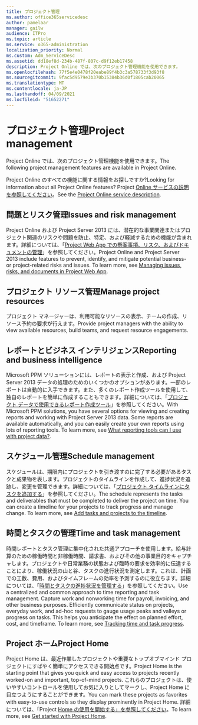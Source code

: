 ```yaml
---
title: プロジェクト管理
ms.author: office365servicedesc
author: pamelaar
manager: gailw
audience: ITPro
ms.topic: article
ms.service: o365-administration
localization_priority: Normal
ms.custom: Adm_ServiceDesc
ms.assetid: dd18ef8d-234b-487f-807c-d9f12eb17458
description: Project Online では、次のプロジェクト管理機能を使用できます。
ms.openlocfilehash: 77f5e4e0478f20eabe89f4b3c3a578733f3d93f8
ms.sourcegitcommit: 9fac5d9579e3b370b15384b36d0f1805cab20065
ms.translationtype: MT
ms.contentlocale: ja-JP
ms.lasthandoff: 04/09/2021
ms.locfileid: "51652271"
---
```

# <a name="project-management"></a><span data-ttu-id="b8112-103">プロジェクト管理</span><span class="sxs-lookup"><span data-stu-id="b8112-103">Project management</span></span>

<span data-ttu-id="b8112-104">Project Online では、次のプロジェクト管理機能を使用できます。</span><span class="sxs-lookup"><span data-stu-id="b8112-104">The following project management features are available in Project Online.</span></span>
  
<span data-ttu-id="b8112-105">Project Online のすべての機能に関する情報をお探しですか?</span><span class="sxs-lookup"><span data-stu-id="b8112-105">Looking for information about all Project Online features?</span></span> <span data-ttu-id="b8112-106">Project [Online サービスの説明を参照してください](project-online-service-description.md)。</span><span class="sxs-lookup"><span data-stu-id="b8112-106">See the [Project Online service description](project-online-service-description.md).</span></span>
  
## <a name="issues-and-risk-management"></a><span data-ttu-id="b8112-107">問題とリスク管理</span><span class="sxs-lookup"><span data-stu-id="b8112-107">Issues and risk management</span></span>

<span data-ttu-id="b8112-p102">Project Online および Project Server 2013 には、潜在的な事業関連またはプロジェクト関連のリスクや問題を防止、特定、および軽減するための機能が含まれます。詳細については、「[Project Web App での懸案事項、リスク、およびドキュメントの管理](/previous-versions/office/project-server-2010/hh767484(v=office.14))」を参照してください。</span><span class="sxs-lookup"><span data-stu-id="b8112-p102">Project Online and Project Server 2013 include features to prevent, identify, and mitigate potential business- or project-related risks and issues. To learn more, see [Managing issues, risks, and documents in Project Web App](/previous-versions/office/project-server-2010/hh767484(v=office.14)).</span></span>
  
## <a name="manage-project-resources"></a><span data-ttu-id="b8112-110">プロジェクト リソース管理</span><span class="sxs-lookup"><span data-stu-id="b8112-110">Manage project resources</span></span>

<span data-ttu-id="b8112-111">プロジェクト マネージャーは、利用可能なリソースの表示、チームの作成、リソース予約の要求が行えます。</span><span class="sxs-lookup"><span data-stu-id="b8112-111">Provide project managers with the ability to view available resources, build teams, and request resource engagements.</span></span>
  
## <a name="reporting-and-business-intelligence"></a><span data-ttu-id="b8112-112">レポートとビジネス インテリジェンス</span><span class="sxs-lookup"><span data-stu-id="b8112-112">Reporting and business intelligence</span></span>

<span data-ttu-id="b8112-p103">Microsoft PPM ソリューションには、レポートの表示と作成、および Project Server 2013 データの処理のためのいくつかのオプションがあります。一部のレポートは自動的に入手できます。また、多くのレポート作成ツールを使用して、独自のレポートを簡単に作成することもできます。詳細については、「[プロジェクト データで使用できるレポート作成ツール](/ProjectOnline/what-reporting-tools-can-i-use-with-project-data)」を参照してください。</span><span class="sxs-lookup"><span data-stu-id="b8112-p103">With Microsoft PPM solutions, you have several options for viewing and creating reports and working with Project Server 2013 data. Some reports are available automatically, and you can easily create your own reports using lots of reporting tools. To learn more, see [What reporting tools can I use with project data?](/ProjectOnline/what-reporting-tools-can-i-use-with-project-data).</span></span>
  
## <a name="schedule-management"></a><span data-ttu-id="b8112-116">スケジュール管理</span><span class="sxs-lookup"><span data-stu-id="b8112-116">Schedule management</span></span>

<span data-ttu-id="b8112-p104">スケジュールは、期限内にプロジェクトを引き渡すのに完了する必要があるタスクと成果物を表します。プロジェクトのタイムラインを作成して、進捗状況を追跡し、変更を管理できます。詳細については、「[プロジェクト タイムラインにタスクを追加する](https://go.microsoft.com/fwlink/?LinkID=402655)」を参照してください。</span><span class="sxs-lookup"><span data-stu-id="b8112-p104">The schedule represents the tasks and deliverables that must be completed to deliver the project on time. You can create a timeline for your projects to track progress and manage change. To learn more, see [Add tasks and projects to the timeline](https://go.microsoft.com/fwlink/?LinkID=402655).</span></span>
  
## <a name="time-and-task-management"></a><span data-ttu-id="b8112-120">時間とタスクの管理</span><span class="sxs-lookup"><span data-stu-id="b8112-120">Time and task management</span></span>

<span data-ttu-id="b8112-p105">時間レポートとタスク管理に集中化された共通アプローチを使用します。給与計算のための稼働時間と非稼働時間、請求書、およびその他の事業目的をキャプチャします。プロジェクトや日常業務の状態および臨時の要求を効率的に伝達することにより、稼働状況の山と谷、タスクの進行状況を測定します。これは、計画での工数、費用、およびタイムフレームの効率を予測するのに役立ちます。詳細については、「[時間とタスクの進捗状況を管理する](https://go.microsoft.com/fwlink/p/?LinkId=271321)」を参照してください。</span><span class="sxs-lookup"><span data-stu-id="b8112-p105">Use a centralized and common approach to time reporting and task management. Capture work and nonworking time for payroll, invoicing, and other business purposes. Efficiently communicate status on projects, everyday work, and ad-hoc requests to gauge usage peaks and valleys or progress on tasks. This helps you anticipate the effect on planned effort, cost, and timeframe. To learn more, see [Tracking time and task progress](https://go.microsoft.com/fwlink/p/?LinkId=271321).</span></span>

## <a name="project-home"></a><span data-ttu-id="b8112-126">Project ホーム</span><span class="sxs-lookup"><span data-stu-id="b8112-126">Project Home</span></span>

<span data-ttu-id="b8112-127">Project Home は、最近作業したプロジェクトや重要なトップオブマインド プロジェクトにすばやく簡単にアクセスできる開始点です。</span><span class="sxs-lookup"><span data-stu-id="b8112-127">Project Home is the starting point that gives you quick and easy access to projects recently worked-on and important, top-of-mind projects.</span></span> <span data-ttu-id="b8112-128">これらのプロジェクトは、使いやすいコントロールを使用してお気に入りとしてマークし、Project Home に目立つようにすることができます。</span><span class="sxs-lookup"><span data-stu-id="b8112-128">You can mark these projects as favorites with easy-to-use controls so they display prominently in Project Home.</span></span> <span data-ttu-id="b8112-129">詳細については、「Project [Home の使用を開始する」を参照してください](https://support.office.com/article/a3b38418-35e7-4df4-8e4a-ba6a4fa0562a)。</span><span class="sxs-lookup"><span data-stu-id="b8112-129">To learn more, see [Get started with Project Home](https://support.office.com/article/a3b38418-35e7-4df4-8e4a-ba6a4fa0562a).</span></span>